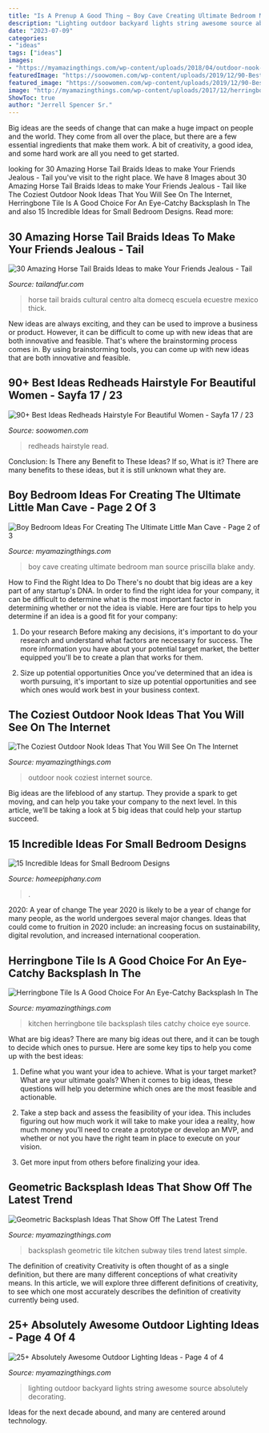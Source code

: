 ```yaml
---
title: "Is A Prenup A Good Thing ~ Boy Cave Creating Ultimate Bedroom Man Source Priscilla Blake Andy"
description: "Lighting outdoor backyard lights string awesome source absolutely decorating"
date: "2023-07-09"
categories:
- "ideas"
tags: ["ideas"]
images:
- "https://myamazingthings.com/wp-content/uploads/2018/04/outdoor-nook-.jpg"
featuredImage: "https://soowomen.com/wp-content/uploads/2019/12/90-Best-Ideas-Redheads-Hairstyle-For-Beautiful-Women_68.jpg"
featured_image: "https://soowomen.com/wp-content/uploads/2019/12/90-Best-Ideas-Redheads-Hairstyle-For-Beautiful-Women_68.jpg"
image: "http://myamazingthings.com/wp-content/uploads/2017/12/herringbone-tiles-kitchen-13.jpg"
ShowToc: true
author: "Jerrell Spencer Sr."
---
```



Big ideas are the seeds of change that can make a huge impact on people and the world. They come from all over the place, but there are a few essential ingredients that make them work. A bit of creativity, a good idea, and some hard work are all you need to get started.

	

		
looking for 30 Amazing Horse Tail Braids Ideas to make Your Friends Jealous - Tail you've visit to the right place. We have 8 Images about 30 Amazing Horse Tail Braids Ideas to make Your Friends Jealous - Tail like The Coziest Outdoor Nook Ideas That You Will See On The Internet, Herringbone Tile Is A Good Choice For An Eye-Catchy Backsplash In The and also 15 Incredible Ideas for Small Bedroom Designs. Read more:
		
    
## 30 Amazing Horse Tail Braids Ideas To Make Your Friends Jealous - Tail

<img loading=lazy src="http://tailandfur.com/wp-content/uploads/2016/03/30-Horse-Tail-Braids-Ideas-15.jpg" onerror="this.onerror=null;this.src='https://tse2.mm.bing.net/th?id=OIP.78aEKZBo3tobh7O5vw-eawHaNx&amp;pid=15.1';" alt="30 Amazing Horse Tail Braids Ideas to make Your Friends Jealous - Tail">

_Source: tailandfur.com_

>horse tail braids cultural centro alta domecq escuela ecuestre mexico thick. 

	

New ideas are always exciting, and they can be used to improve a business or product. However, it can be difficult to come up with new ideas that are both innovative and feasible. That's where the brainstorming process comes in. By using brainstorming tools, you can come up with new ideas that are both innovative and feasible.

    
## 90+ Best Ideas Redheads Hairstyle For Beautiful Women - Sayfa 17 / 23

<img loading=lazy src="https://soowomen.com/wp-content/uploads/2019/12/90-Best-Ideas-Redheads-Hairstyle-For-Beautiful-Women_68.jpg" onerror="this.onerror=null;this.src='https://tse3.mm.bing.net/th?id=OIP.VfrgayVPO7f9tph1BCKgBgHaLz&amp;pid=15.1';" alt="90+ Best Ideas Redheads Hairstyle For Beautiful Women - Sayfa 17 / 23">

_Source: soowomen.com_

>redheads hairstyle read. 

	

Conclusion: Is There any Benefit to These Ideas? If so, What is it?
There are many benefits to these ideas, but it is still unknown what they are.

    
## Boy Bedroom Ideas For Creating The Ultimate Little Man Cave - Page 2 Of 3

<img loading=lazy src="http://myamazingthings.com/wp-content/uploads/2018/01/boys-room-ideas-10-.jpg" onerror="this.onerror=null;this.src='https://tse1.mm.bing.net/th?id=OIP.Wc9LFU854-bvUID7OtTyJwHaKX&amp;pid=15.1';" alt="Boy Bedroom Ideas For Creating The Ultimate Little Man Cave - Page 2 of 3">

_Source: myamazingthings.com_

>boy cave creating ultimate bedroom man source priscilla blake andy. 

	

How to Find the Right Idea to Do
There's no doubt that big ideas are a key part of any startup's DNA. In order to find the right idea for your company, it can be difficult to determine what is the most important factor in determining whether or not the idea is viable. Here are four tips to help you determine if an idea is a good fit for your company:
1. Do your research
 Before making any decisions, it's important to do your research and understand what factors are necessary for success. The more information you have about your potential target market, the better equipped you'll be to create a plan that works for them.

2. Size up potential opportunities
Once you've determined that an idea is worth pursuing, it's important to size up potential opportunities and see which ones would work best in your business context.

    
## The Coziest Outdoor Nook Ideas That You Will See On The Internet

<img loading=lazy src="https://myamazingthings.com/wp-content/uploads/2018/04/outdoor-nook-.jpg" onerror="this.onerror=null;this.src='https://tse3.mm.bing.net/th?id=OIP.CKi_tNhrIFYV5yebU8xn1AHaJ4&amp;pid=15.1';" alt="The Coziest Outdoor Nook Ideas That You Will See On The Internet">

_Source: myamazingthings.com_

>outdoor nook coziest internet source. 

	

Big ideas are the lifeblood of any startup. They provide a spark to get moving, and can help you take your company to the next level. In this article, we’ll be taking a look at 5 big ideas that could help your startup succeed.

    
## 15 Incredible Ideas For Small Bedroom Designs

<img loading=lazy src="https://homeepiphany.com/wp-content/uploads/2016/09/15-Incredible-Ideas-for-Small-Bedroom-Designs-1.jpg" onerror="this.onerror=null;this.src='https://tse1.mm.bing.net/th?id=OIP.Vyf0RYysw6e6RJgpGNUWfQHaLH&amp;pid=15.1';" alt="15 Incredible Ideas for Small Bedroom Designs">

_Source: homeepiphany.com_

>. 

	

2020: A year of change
The year 2020 is likely to be a year of change for many people, as the world undergoes several major changes. Ideas that could come to fruition in 2020 include: an increasing focus on sustainability, digital revolution, and increased international cooperation.

    
## Herringbone Tile Is A Good Choice For An Eye-Catchy Backsplash In The

<img loading=lazy src="http://myamazingthings.com/wp-content/uploads/2017/12/herringbone-tiles-kitchen-13.jpg" onerror="this.onerror=null;this.src='https://tse1.mm.bing.net/th?id=OIP.DBBOF_jyIgxbD5h5O32yGgHaK2&amp;pid=15.1';" alt="Herringbone Tile Is A Good Choice For An Eye-Catchy Backsplash In The">

_Source: myamazingthings.com_

>kitchen herringbone tile backsplash tiles catchy choice eye source. 

	

What are big ideas?
There are many big ideas out there, and it can be tough to decide which ones to pursue. Here are some key tips to help you come up with the best ideas:
1. Define what you want your idea to achieve. What is your target market? What are your ultimate goals? When it comes to big ideas, these questions will help you determine which ones are the most feasible and actionable.

2. Take a step back and assess the feasibility of your idea. This includes figuring out how much work it will take to make your idea a reality, how much money you’ll need to create a prototype or develop an MVP, and whether or not you have the right team in place to execute on your vision.

3. Get more input from others before finalizing your idea.

    
## Geometric Backsplash Ideas That Show Off The Latest Trend

<img loading=lazy src="http://myamazingthings.com/wp-content/uploads/2018/01/geometric-tile-backsplash-3-.jpg" onerror="this.onerror=null;this.src='https://tse1.mm.bing.net/th?id=OIP.hC7Ch87gV5zbgc-x-vgFVgHaLH&amp;pid=15.1';" alt="Geometric Backsplash Ideas That Show Off The Latest Trend">

_Source: myamazingthings.com_

>backsplash geometric tile kitchen subway tiles trend latest simple. 

	

The definition of creativity
Creativity is often thought of as a single definition, but there are many different conceptions of what creativity means. In this article, we will explore three different definitions of creativity, to see which one most accurately describes the definition of creativity currently being used.

    
## 25+ Absolutely Awesome Outdoor Lighting Ideas - Page 4 Of 4

<img loading=lazy src="http://myamazingthings.com/wp-content/uploads/2016/11/decorating-your-backyard-with-string-lights-683x1024.jpg" onerror="this.onerror=null;this.src='https://tse1.mm.bing.net/th?id=OIP.3C-2uvH1pLnOP_QHjHbjewHaLG&amp;pid=15.1';" alt="25+ Absolutely Awesome Outdoor Lighting Ideas - Page 4 of 4">

_Source: myamazingthings.com_

>lighting outdoor backyard lights string awesome source absolutely decorating. 

	

Ideas for the next decade abound, and many are centered around technology.

